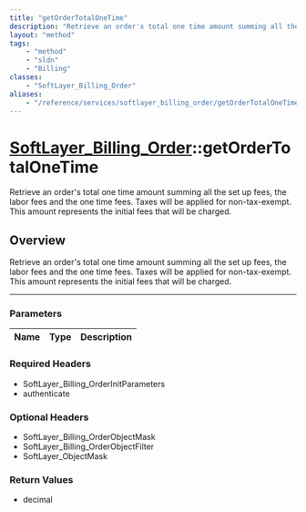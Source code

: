 ```yaml
---
title: "getOrderTotalOneTime"
description: "Retrieve an order's total one time amount summing all the set up fees, the labor fees and the one time fees. Taxes will... "
layout: "method"
tags:
    - "method"
    - "sldn"
    - "Billing"
classes:
    - "SoftLayer_Billing_Order"
aliases:
    - "/reference/services/softlayer_billing_order/getOrderTotalOneTime"
---
```

# [SoftLayer_Billing_Order](/reference/services/SoftLayer_Billing_Order)::getOrderTotalOneTime

Retrieve an order's total one time amount summing all the set up fees, the labor fees and the one time fees. Taxes will be applied for non-tax-exempt. This amount represents the initial fees that will be charged.


## Overview 
Retrieve an order's total one time amount summing all the set up fees, the labor fees and the one time fees. Taxes will be applied for non-tax-exempt. This amount represents the initial fees that will be charged.

-----

### Parameters 
|Name | Type | Description |
| --- | --- | --- |


### Required Headers
* SoftLayer_Billing_OrderInitParameters
* authenticate


### Optional Headers
* SoftLayer_Billing_OrderObjectMask
* SoftLayer_Billing_OrderObjectFilter
* SoftLayer_ObjectMask

### Return Values
* decimal




